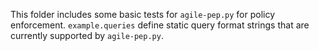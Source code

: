 This folder includes some basic tests for `agile-pep.py` for policy enforcement. `example.queries` define static query format strings that are currently supported by `agile-pep.py`.
